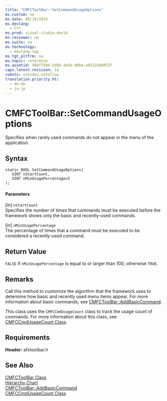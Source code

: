 ```yaml
---
title: "CMFCToolBar::SetCommandUsageOptions"
ms.custom: na
ms.date: 09/19/2016
ms.devlang: 
  - C++
ms.prod: visual-studio-dev14
ms.reviewer: na
ms.suite: na
ms.technology: 
  - devlang-cpp
ms.tgt_pltfrm: na
ms.topic: reference
ms.assetid: 40bf7504-5dbb-4a5e-9db4-a02225b8072f
caps.latest.revision: 14
robots: noindex,nofollow
translation.priority.ht: 
  - de-de
  - ja-jp
---
```

# CMFCToolBar::SetCommandUsageOptions
Specifies when rarely used commands do not appear in the menu of the application.  
  
## Syntax  
  
```  
static BOOL SetCommandUsageOptions(  
   UINT nStartCount,  
   UINT nMinUsagePercentage=5   
);  
```  
  
#### Parameters  
 [in] `nStartCount`  
 Specifies the number of times that commands must be executed before the framework shows only the basic and recently-used commands.  
  
 [in] `nMinUsagePercentage`  
 The percentage of times that a command must be executed to be considered a recently-used command.  
  
## Return Value  
 `FALSE` if `nMinUsagePercentage` is equal to or larger than 100; otherwise `TRUE`.  
  
## Remarks  
 Call this method to customize the algorithm that the framework uses to determine how basic and recently used menu items appear. For more information about basic commands, see [CMFCToolBar::AddBasicCommand](../vs140/CMFCToolBar--AddBasicCommand.md).  
  
 This class uses the `CMFCCmdUsageCount` class to track the usage count of commands. For more information about this class, see [CMFCCmdUsageCount Class](../vs140/CMFCCmdUsageCount-Class.md).  
  
## Requirements  
 **Header:** afxtoolbar.h  
  
## See Also  
 [CMFCToolBar Class](../Topic/CMFCToolBar%20Class.md)   
 [Hierarchy Chart](../vs140/Hierarchy-Chart.md)   
 [CMFCToolBar::AddBasicCommand](../vs140/CMFCToolBar--AddBasicCommand.md)   
 [CMFCCmdUsageCount Class](../vs140/CMFCCmdUsageCount-Class.md)